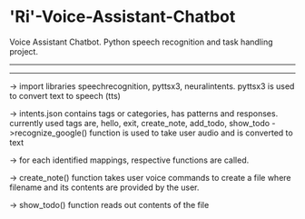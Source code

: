 # 'Ri'-Voice-Assistant-Chatbot
Voice Assistant Chatbot. Python speech recognition and task handling project.
_____________________________________________________________________________
_____________________________________________________________________________
-> import libraries speechrecognition, pyttsx3, neuralintents.
   pyttsx3 is used to convert text to speech (tts)
   
-> intents.json contains tags or categories, has patterns and responses.
   currently used tags are, hello, exit, create_note, add_todo, show_todo
->recognize_google() function is used to take user audio and is converted to text

-> for each identified mappings, respective functions are called.

-> create_note() function takes user voice commands to create a file where filename and its contents are provided by the user.

-> show_todo() function reads out contents of the file



















